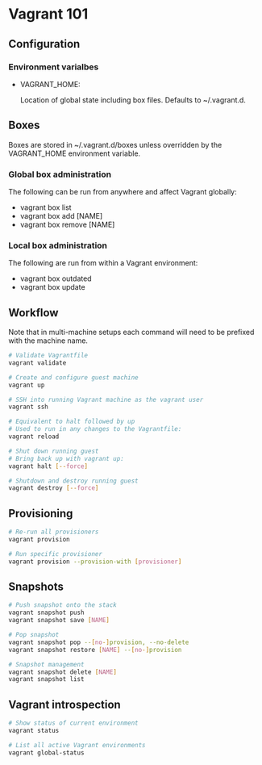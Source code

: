 # Vagrant 101

## Configuration

### Environment varialbes

- VAGRANT_HOME:

    Location of global state including box files.
    Defaults to ~/.vagrant.d.

## Boxes

Boxes are stored in ~/.vagrant.d/boxes unless overridden by the VAGRANT_HOME environment variable.

### Global box administration

The following can be run from anywhere and affect Vagrant globally:

- vagrant box list
- vagrant box add [NAME]
- vagrant box remove [NAME]

### Local box administration

The following are run from within a Vagrant environment:

- vagrant box outdated
- vagrant box update

## Workflow

Note that in multi-machine setups each command will need to be prefixed with the machine name.

```sh
# Validate Vagrantfile
vagrant validate

# Create and configure guest machine
vagrant up

# SSH into running Vagrant machine as the vagrant user
vagrant ssh

# Equivalent to halt followed by up
# Used to run in any changes to the Vagrantfile:
vagrant reload

# Shut down running guest
# Bring back up with vagrant up:
vagrant halt [--force]

# Shutdown and destroy running guest
vagrant destroy [--force]
```

## Provisioning

```sh
# Re-run all provisioners
vagrant provision

# Run specific provisioner
vagrant provision --provision-with [provisioner]
```

## Snapshots

```sh
# Push snapshot onto the stack
vagrant snapshot push
vagrant snapshot save [NAME]

# Pop snapshot
vagrant snapshot pop --[no-]provision, --no-delete
vagrant snapshot restore [NAME] --[no-]provision

# Snapshot management
vagrant snapshot delete [NAME]
vagrant snapshot list
```

## Vagrant introspection

```sh
# Show status of current environment
vagrant status

# List all active Vagrant environments
vagrant global-status
```